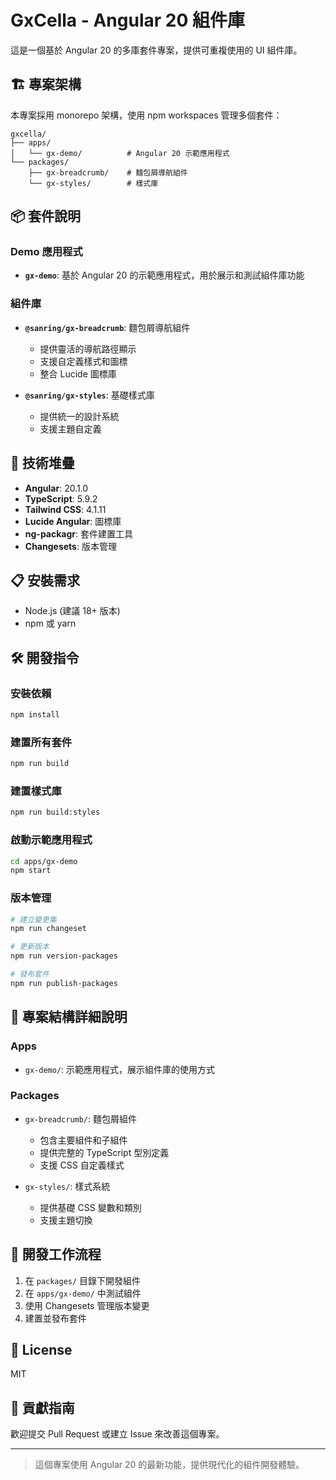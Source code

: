 # GxCella - Angular 20 組件庫

這是一個基於 Angular 20 的多庫套件專案，提供可重複使用的 UI 組件庫。

## 🏗️ 專案架構

本專案採用 monorepo 架構，使用 npm workspaces 管理多個套件：

```
gxcella/
├── apps/
│   └── gx-demo/          # Angular 20 示範應用程式
└── packages/
    ├── gx-breadcrumb/    # 麵包屑導航組件
    └── gx-styles/        # 樣式庫
```

## 📦 套件說明

### Demo 應用程式
- **`gx-demo`**: 基於 Angular 20 的示範應用程式，用於展示和測試組件庫功能

### 組件庫
- **`@sanring/gx-breadcrumb`**: 麵包屑導航組件
  - 提供靈活的導航路徑顯示
  - 支援自定義樣式和圖標
  - 整合 Lucide 圖標庫

- **`@sanring/gx-styles`**: 基礎樣式庫
  - 提供統一的設計系統
  - 支援主題自定義

## 🚀 技術堆疊

- **Angular**: 20.1.0
- **TypeScript**: 5.9.2
- **Tailwind CSS**: 4.1.11
- **Lucide Angular**: 圖標庫
- **ng-packagr**: 套件建置工具
- **Changesets**: 版本管理

## 📋 安裝需求

- Node.js (建議 18+ 版本)
- npm 或 yarn

## 🛠️ 開發指令

### 安裝依賴
```bash
npm install
```

### 建置所有套件
```bash
npm run build
```

### 建置樣式庫
```bash
npm run build:styles
```

### 啟動示範應用程式
```bash
cd apps/gx-demo
npm start
```

### 版本管理
```bash
# 建立變更集
npm run changeset

# 更新版本
npm run version-packages

# 發布套件
npm run publish-packages
```

## 📂 專案結構詳細說明

### Apps
- `gx-demo/`: 示範應用程式，展示組件庫的使用方式

### Packages
- `gx-breadcrumb/`: 麵包屑組件
  - 包含主要組件和子組件
  - 提供完整的 TypeScript 型別定義
  - 支援 CSS 自定義樣式

- `gx-styles/`: 樣式系統
  - 提供基礎 CSS 變數和類別
  - 支援主題切換

## 🔧 開發工作流程

1. 在 `packages/` 目錄下開發組件
2. 在 `apps/gx-demo/` 中測試組件
3. 使用 Changesets 管理版本變更
4. 建置並發布套件

## 📝 License

MIT

## 🤝 貢獻指南

歡迎提交 Pull Request 或建立 Issue 來改善這個專案。

---

> 這個專案使用 Angular 20 的最新功能，提供現代化的組件開發體驗。
